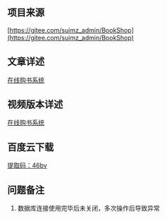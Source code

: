 ## 项目来源
[https://gitee.com/suimz_admin/BookShop](https://gitee.com/suimz_admin/BookShop)
## 文章详述
[在线购书系统](../detail/JSP+Servlet+JDBC+DBCP2实现在线购书系统.md)
## 视频版本详述
[在线购书系统](https://zhuanlan.zhihu.com/p/104589778)
## 百度云下载
[提取码：46bv](https://pan.baidu.com/s/1zJX0hfnfHpESraXk-OMOEg)
## 问题备注
1. 数据库连接使用完毕后未关闭，多次操作后导致异常